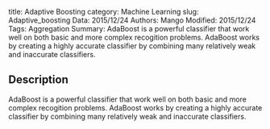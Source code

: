 title: Adaptive Boosting
category: Machine Learning
slug: Adaptive_boosting
Data: 2015/12/24
Authors: Mango
Modified: 2015/12/24
Tags: Aggregation
Summary:  AdaBoost is a powerful classifier that work well on both basic and more complex recogition problems. AdaBoost works by creating a highly accurate classifier by combining many relatively weak and inaccurate classifiers.

## Description
AdaBoost is a powerful classifier that work well on both basic and more complex recogition problems. AdaBoost works by creating a highly accurate classifier by combining many relatively weak and inaccurate classifiers.